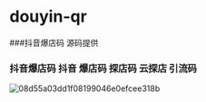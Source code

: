 # douyin-qr
###抖音爆店码 源码提供
### 抖音爆店码  抖音  爆店码 探店码  云探店 引流码
![08d55a03dd1f08199046e0efcee318b](https://user-images.githubusercontent.com/568662/111105375-c95b0300-858d-11eb-956c-d4fac854c191.jpg)


